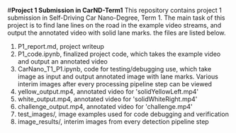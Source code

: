 #**Project 1 Submission in CarND-Term1** 
This repository contains project 1 submission in Self-Driving Car Nano-Degree, Term 1. The main task of this project is to find lane lines on the road in the example video streams, and output the annotated video with solid lane marks. the files are listed below.
1. P1_report.md, project writeup 
2. P1_code.ipynb, finalized project code, which takes the example video and output an annotated video
3. CarNano_T1_P1.ipynb, code for testing/debugging use, which take image as input and output annotated image with lane marks. Various interim images after every processing pipeline step can be viewed
4. yellow_output.mp4, annotated video for 'solidYellowLeft.mp4'
5. white_output.mp4, annotated video for 'solidWhiteRight.mp4'
6. challenge_output.mp4, annotated video for 'challenge.mp4'
7. test_images/, image examples used for code debugging and verification
8. image_results/, interim images from every detection pipeline step